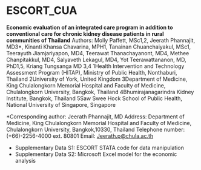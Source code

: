 # ESCORT_CUA
**Economic evaluation of an integrated care program in addition to conventional care for chronic kidney disease patients in rural communities of Thailand**
Authors:
Molly Paffett, MSc1,2, Jeerath Phannajit, MD3*, Kinanti Khansa Chavarina, MPH1, 
Tanainan Chuanchaiyakul, MSc1, Teerayuth Jiamjariyapon, MD4, Teerawat Thanachayanont, MD4, Methee Chanpitakkul, MD4, Salyaveth Lekagul, MD4, Yot Teerawattananon, MD, PhD1,5, 
Kriang Tungsanga MD 3,4
1Health Intervention and Technology Assessment Program (HITAP), Ministry of Public Health, Nonthaburi, Thailand
2University of York, United Kingdom
3Department of Medicine, King Chulalongkorn Memorial Hospital and Faculty of Medicine, Chulalongkorn University, Bangkok, Thailand
4Bhumirajanagarindra Kidney Institute, Bangkok, Thailand 
5Saw Swee Hock School of Public Health, National University of Singapore, Singapore

*Corresponding author: Jeerath Phannajit, MD
Address: Department of Medicine, King Chulalongkorn Memorial Hospital and 
Faculty of Medicine, Chulalongkorn University, Bangkok,10330, Thailand
Telephone number: (+66)-2256-4000 ext. 80801
Email: Jeerath.p@chula.ac.th

-	Supplementary Data S1: ESCORT STATA code for data manipulation
-	Supplementary Data S2: Microsoft Excel model for the economic analysis
